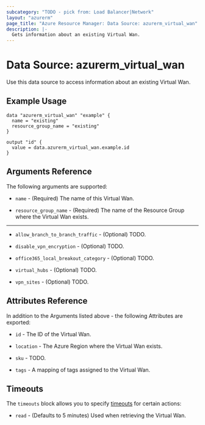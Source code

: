 ```yaml
---
subcategory: "TODO - pick from: Load Balancer|Network"
layout: "azurerm"
page_title: "Azure Resource Manager: Data Source: azurerm_virtual_wan"
description: |-
  Gets information about an existing Virtual Wan.
---
```


# Data Source: azurerm_virtual_wan

Use this data source to access information about an existing Virtual Wan.

## Example Usage

```hcl
data "azurerm_virtual_wan" "example" {
  name = "existing"
  resource_group_name = "existing"
}

output "id" {
  value = data.azurerm_virtual_wan.example.id
}
```

## Arguments Reference

The following arguments are supported:

* `name` - (Required) The name of this Virtual Wan.

* `resource_group_name` - (Required) The name of the Resource Group where the Virtual Wan exists.

---

* `allow_branch_to_branch_traffic` - (Optional) TODO.

* `disable_vpn_encryption` - (Optional) TODO.

* `office365_local_breakout_category` - (Optional) TODO.

* `virtual_hubs` - (Optional) TODO.

* `vpn_sites` - (Optional) TODO.

## Attributes Reference

In addition to the Arguments listed above - the following Attributes are exported: 

* `id` - The ID of the Virtual Wan.

* `location` - The Azure Region where the Virtual Wan exists.

* `sku` - TODO.

* `tags` - A mapping of tags assigned to the Virtual Wan.

## Timeouts

The `timeouts` block allows you to specify [timeouts](https://www.terraform.io/docs/configuration/resources.html#timeouts) for certain actions:

* `read` - (Defaults to 5 minutes) Used when retrieving the Virtual Wan.